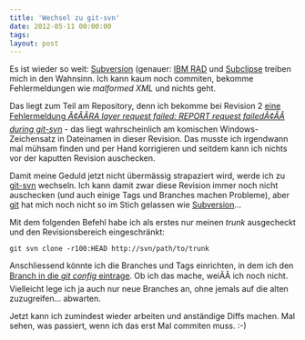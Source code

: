 ```yaml
---
title: 'Wechsel zu git-svn'
date: 2012-05-11 00:00:00 
tags: 
layout: post
---
```

Es ist wieder so weit: [Subversion][0] (genauer: [IBM RAD][1] und [Subclipse][2] treiben mich in den Wahnsinn. Ich kann kaum noch commiten, bekomme Fehlermeldungen wie *malformed XML* und nichts geht.

Das liegt zum Teil am Repository, denn ich bekomme bei Revision 2 [eine Fehlermeldung *Ã¢ÂÂRA layer request failed: REPORT request failedÃ¢ÂÂ during git-svn*][3] - das liegt wahrscheinlich am komischen Windows-Zeichensatz in Dateinamen in dieser Revision. Das musste ich irgendwann mal mühsam finden und per Hand korrigieren und seitdem kann ich nichts vor der kaputten Revision auschecken.

Damit meine Geduld jetzt nicht übermässig strapaziert wird, werde ich zu [git-svn][4] wechseln. Ich kann damit zwar diese Revision immer noch nicht auschecken (und auch einige Tags und Branches machen Probleme), aber [git][5] hat mich noch nicht so im Stich gelassen wie [Subversion][0]...

Mit dem folgenden Befehl habe ich als erstes nur meinen *trunk* ausgecheckt und den Revisionsbereich eingeschränkt:

    git svn clone -r100:HEAD http://svn/path/to/trunk

Anschliessend könnte ich die Branches und Tags einrichten, in dem ich den [Branch in die *git config* eintrage][6]. Ob ich das mache, weiÃÂ ich noch nicht. Vielleicht lege ich ja auch nur neue Branches an, ohne jemals auf die alten zuzugreifen... abwarten.

Jetzt kann ich zumindest wieder arbeiten und anständige Diffs machen. Mal sehen, was passiert, wenn ich das erst Mal commiten muss. :-)

[0]: http://subversion.apache.org/
[1]: http://www-01.ibm.com/software/awdtools/developer/application/
[2]: http://www.eclipse.org/subversive/
[3]: http://stackoverflow.com/q/8451480/834
[4]: http://git-scm.com/docs/git-svn
[5]: http://git-svm.com/
[6]: http://stackoverflow.com/q/296975/834
